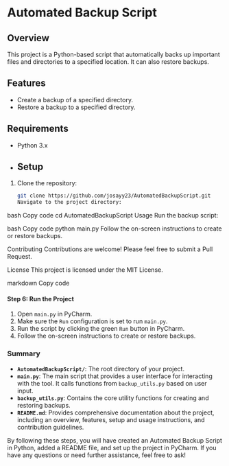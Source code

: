 # Automated Backup Script

## Overview
This project is a Python-based script that automatically backs up important files and directories to a specified location. It can also restore backups.

## Features
- Create a backup of a specified directory.
- Restore a backup to a specified directory.

## Requirements
- Python 3.x
- ## Setup
1. Clone the repository:
   ```bash
   git clone https://github.com/josayy23/AutomatedBackupScript.git
   Navigate to the project directory:
bash
Copy code
cd AutomatedBackupScript
Usage
Run the backup script:

bash
Copy code
python main.py
Follow the on-screen instructions to create or restore backups.

Contributing
Contributions are welcome! Please feel free to submit a Pull Request.

License
This project is licensed under the MIT License.

markdown
Copy code

#### Step 6: Run the Project

1. Open `main.py` in PyCharm.
2. Make sure the `Run` configuration is set to run `main.py`.
3. Run the script by clicking the green `Run` button in PyCharm.
4. Follow the on-screen instructions to create or restore backups.

### Summary

- **`AutomatedBackupScript/`**: The root directory of your project.
- **`main.py`**: The main script that provides a user interface for interacting with the tool. It calls functions from `backup_utils.py` based on user input.
- **`backup_utils.py`**: Contains the core utility functions for creating and restoring backups.
- **`README.md`**: Provides comprehensive documentation about the project, including an overview, features, setup and usage instructions, and contribution guidelines.

By following these steps, you will have created an Automated Backup Script in Python, added a README file, and set up the project in PyCharm. If you have any questions or need further assistance, feel free to ask!






